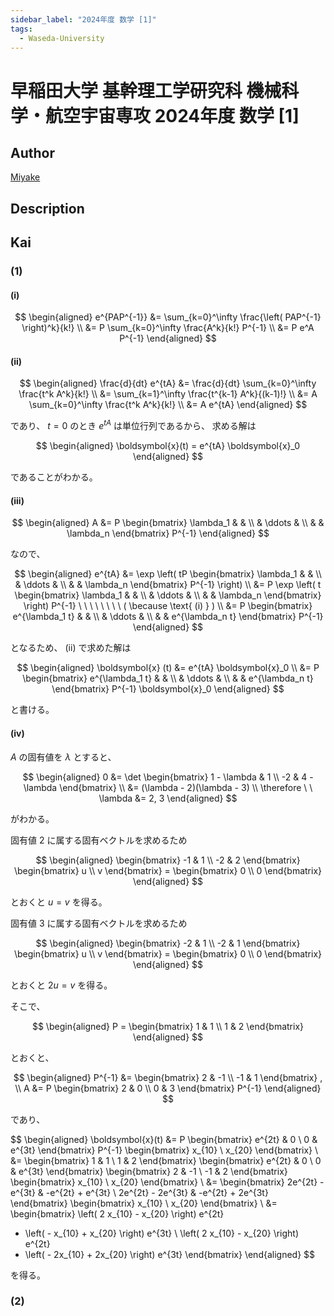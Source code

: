 ```yaml
---
sidebar_label: "2024年度 数学 [1]"
tags:
  - Waseda-University
---
```

# 早稲田大学 基幹理工学研究科 機械科学・航空宇宙専攻 2024年度 数学 \[1\]

## **Author**
[Miyake](https://miyake.github.io/exams/index.html)

## **Description**

## **Kai**
### (1)
#### (i)

$$
  \begin{aligned}
  e^{PAP^{-1}}
  &= \sum_{k=0}^\infty \frac{\left( PAP^{-1} \right)^k}{k!}
  \\
  &= P \sum_{k=0}^\infty \frac{A^k}{k!} P^{-1}
  \\
  &= P e^A P^{-1}
  \end{aligned}
$$

#### (ii)

$$
  \begin{aligned}
  \frac{d}{dt} e^{tA}
  &= \frac{d}{dt} \sum_{k=0}^\infty \frac{t^k A^k}{k!}
  \\
  &= \sum_{k=1}^\infty \frac{t^{k-1} A^k}{(k-1)!}
  \\
  &= A \sum_{k=0}^\infty \frac{t^k A^k}{k!}
  \\
  &= A e^{tA}
  \end{aligned}
$$

であり、 $t=0$ のとき $e^{tA}$ は単位行列であるから、
求める解は

$$
  \begin{aligned}
  \boldsymbol{x}(t) = e^{tA} \boldsymbol{x}_0
  \end{aligned}
$$

であることがわかる。

#### (iii)

$$
\begin{aligned}
A
&= P
\begin{bmatrix} \lambda_1 & & \\ & \ddots & \\ & & \lambda_n \end{bmatrix}
P^{-1}
\end{aligned}
$$

なので、

$$
\begin{aligned}
e^{tA}
&= \exp \left( tP
\begin{bmatrix} \lambda_1 & & \\ & \ddots & \\ & & \lambda_n \end{bmatrix}
P^{-1} \right)
\\
&= P \exp \left( t
\begin{bmatrix} \lambda_1 & & \\ & \ddots & \\ & & \lambda_n \end{bmatrix}
\right) P^{-1}
\ \ \ \ \ \ \ \ ( \because \text{ (i) } )
\\
&= P \begin{bmatrix}
e^{\lambda_1 t} & & \\ & \ddots & \\ & & e^{\lambda_n t}
\end{bmatrix} P^{-1}
\end{aligned}
$$

となるため、 (ii) で求めた解は

$$
\begin{aligned}
\boldsymbol{x} (t)
&= e^{tA} \boldsymbol{x}_0
\\
&= P \begin{bmatrix}
e^{\lambda_1 t} & & \\ & \ddots & \\ & & e^{\lambda_n t}
\end{bmatrix} P^{-1} \boldsymbol{x}_0
\end{aligned}
$$

と書ける。

#### (iv)
$A$ の固有値を $\lambda$ とすると、

$$
\begin{aligned}
0
&= \det \begin{bmatrix} 1 - \lambda & 1 \\ -2 & 4 - \lambda \end{bmatrix}
\\
&= (\lambda - 2)(\lambda - 3)
\\
\therefore \ \ \lambda &= 2, 3
\end{aligned}
$$

がわかる。

固有値 $2$ に属する固有ベクトルを求めるため

$$
\begin{aligned}
\begin{bmatrix} -1 & 1 \\ -2 & 2 \end{bmatrix}
\begin{bmatrix} u \\ v \end{bmatrix}
= \begin{bmatrix} 0 \\ 0 \end{bmatrix}
\end{aligned}
$$

とおくと $u=v$ を得る。

固有値 $3$ に属する固有ベクトルを求めるため

$$
\begin{aligned}
\begin{bmatrix} -2 & 1 \\ -2 & 1 \end{bmatrix}
\begin{bmatrix} u \\ v \end{bmatrix}
= \begin{bmatrix} 0 \\ 0 \end{bmatrix}
\end{aligned}
$$

とおくと $2u=v$ を得る。

そこで、

$$
\begin{aligned}
P = \begin{bmatrix} 1 & 1 \\ 1 & 2 \end{bmatrix}
\end{aligned}
$$

とおくと、

$$
\begin{aligned}
P^{-1} &= \begin{bmatrix} 2 & -1 \\ -1 & 1 \end{bmatrix}
, \\ 
A &= P \begin{bmatrix} 2 & 0 \\ 0 & 3 \end{bmatrix} P^{-1}
\end{aligned}
$$

であり、

$$
\begin{aligned}
\boldsymbol{x}(t)
&= P \begin{bmatrix} e^{2t} & 0 \\ 0 & e^{3t} \end{bmatrix} P^{-1}
\begin{bmatrix} x_{10} \\ x_{20} \end{bmatrix}
\\
&=
\begin{bmatrix} 1 & 1 \\ 1 & 2 \end{bmatrix}
\begin{bmatrix} e^{2t} & 0 \\ 0 & e^{3t} \end{bmatrix}
\begin{bmatrix} 2 & -1 \\ -1 & 2 \end{bmatrix}
\begin{bmatrix} x_{10} \\ x_{20} \end{bmatrix}
\\
&= \begin{bmatrix}
2e^{2t} - e^{3t} & -e^{2t} + e^{3t} \\
2e^{2t} - 2e^{3t} & -e^{2t} + 2e^{3t}
\end{bmatrix}
\begin{bmatrix} x_{10} \\ x_{20} \end{bmatrix}
\\
&= \begin{bmatrix}
\left( 2 x_{10} - x_{20} \right) e^{2t}
+ \left( - x_{10} + x_{20} \right) e^{3t}
\\
\left( 2 x_{10} - x_{20} \right) e^{2t}
+ \left( - 2x_{10} + 2x_{20} \right) e^{3t}
\end{bmatrix}
\end{aligned}
$$

を得る。

### (2)
